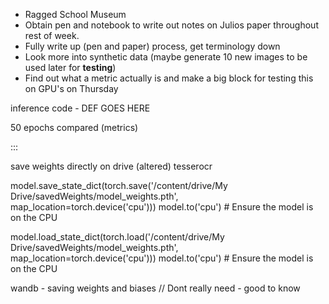 
- Ragged School Museum 
- Obtain pen and notebook to write out notes on Julios paper throughout rest of week.
- Fully write up (pen and paper) process, get terminology down
- Look more into synthetic data (maybe generate 10 new images to be used later for **testing**)
- Find out what a metric actually is and make a big block for testing this on GPU's on Thursday 



inference code - DEF GOES HERE 

50 epochs compared (metrics)

:::

save weights directly on drive (altered) tesserocr

model.save_state_dict(torch.save('/content/drive/My Drive/savedWeights/model_weights.pth', map_location=torch.device('cpu')))
model.to('cpu')  # Ensure the model is on the CPU


model.load_state_dict(torch.load('/content/drive/My Drive/savedWeights/model_weights.pth', map_location=torch.device('cpu')))
model.to('cpu')  # Ensure the model is on the CPU


wandb - saving weights and biases // Dont really need - good to know 


